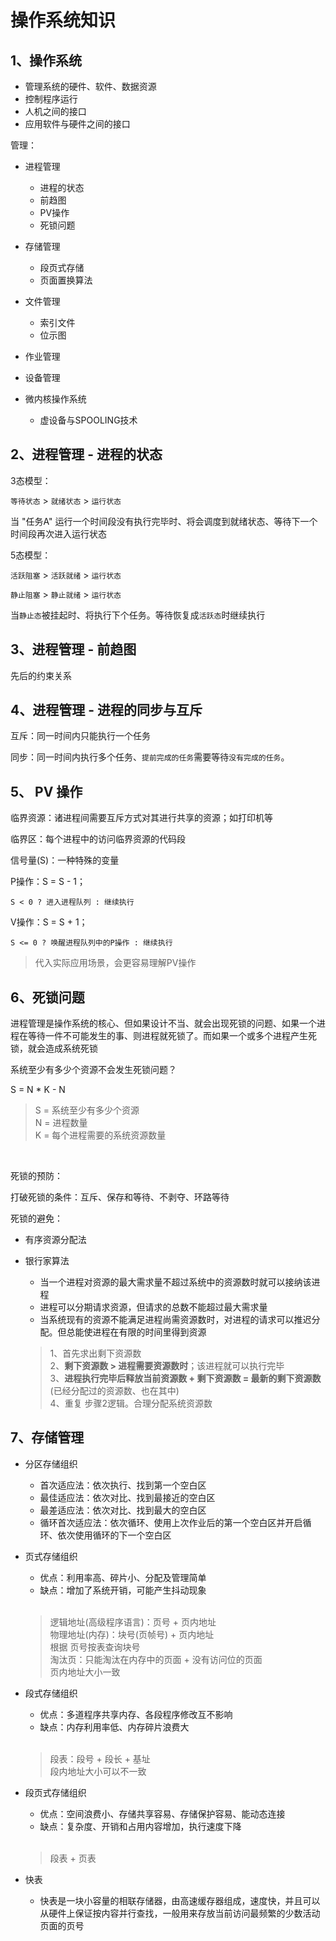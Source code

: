 # 操作系统知识

## 1、操作系统

- 管理系统的硬件、软件、数据资源
- 控制程序运行
- 人机之间的接口
- 应用软件与硬件之间的接口

管理：

- 进程管理
  
  - 进程的状态
  - 前趋图
  - PV操作
  - 死锁问题
- 存储管理
  
  - 段页式存储
  - 页面置换算法
- 文件管理

  - 索引文件
  - 位示图
- 作业管理
- 设备管理
- 微内核操作系统

  - 虚设备与SPOOLING技术

## 2、进程管理 - 进程的状态

3态模型：

`等待状态` > `就绪状态` > `运行状态`

当 "任务A" 运行一个时间段没有执行完毕时、将会调度到就绪状态、等待下一个时间段再次进入运行状态

5态模型：

`活跃阻塞` > `活跃就绪` > `运行状态`

`静止阻塞` > `静止就绪` > `运行状态`

当`静止态`被挂起时、将执行下个任务。等待恢复成`活跃态`时继续执行

## 3、进程管理 - 前趋图

先后的约束关系

## 4、进程管理 - 进程的同步与互斥

互斥：同一时间内只能执行一个任务

同步：同一时间内执行多个任务、`提前完成的任务`需要等待`没有完成的任务`。


## 5、 PV 操作

临界资源：诸进程间需要互斥方式对其进行共享的资源；如打印机等

临界区：每个进程中的访问临界资源的代码段

信号量(S)：一种特殊的变量

P操作：S = S - 1；
```
S < 0 ? 进入进程队列 : 继续执行
```

V操作：S = S + 1；
```
S <= 0 ? 唤醒进程队列中的P操作 : 继续执行
```

> 代入实际应用场景，会更容易理解PV操作

## 6、死锁问题

进程管理是操作系统的核心、但如果设计不当、就会出现死锁的问题、如果一个进程在等待一件不可能发生的事、则进程就死锁了。而如果一个或多个进程产生死锁，就会造成系统死锁

系统至少有多少个资源不会发生死锁问题？

S = N * K - N

> S = 系统至少有多少个资源<br>
> N = 进程数量<br>
> K = 每个进程需要的系统资源数量

<br>

死锁的预防：

打破死锁的条件：互斥、保存和等待、不剥夺、环路等待

死锁的避免：

- 有序资源分配法
- 银行家算法

  - 当一个进程对资源的最大需求量不超过系统中的资源数时就可以接纳该进程
  - 进程可以分期请求资源，但请求的总数不能超过最大需求量
  - 当系统现有的资源不能满足进程尚需资源数时，对进程的请求可以推迟分配。但总能使进程在有限的时间里得到资源

  > 1、首先求出剩下资源数<br>
  > 2、**剩下资源数 > 进程需要资源数时**；该进程就可以执行完毕<br>
  > 3、**进程执行完毕后释放当前资源数 + 剩下资源数 = 最新的剩下资源数**(已经分配过的资源数、也在其中)<br>
  > 4、重复 步骤2逻辑。合理分配系统资源数


## 7、存储管理

- 分区存储组织
  - 首次适应法：依次执行、找到第一个空白区
  - 最佳适应法：依次对比、找到最接近的空白区
  - 最差适应法：依次对比、找到最大的空白区
  - 循环首次适应法：依次循环、使用上次作业后的第一个空白区并开启循环、依次使用循环的下一个空白区

- 页式存储组织

  - 优点：利用率高、碎片小、分配及管理简单
  - 缺点：增加了系统开销，可能产生抖动现象

  <br>

  > 逻辑地址(高级程序语言)：页号 + 页内地址<br>
  > 物理地址(内存)：块号(页帧号) + 页内地址<br>
  > 根据 页号按表查询块号<br>
  > 淘汰页：只能淘汰在内存中的页面 + 没有访问位的页面<br>
  > 页内地址大小一致

- 段式存储组织

  - 优点：多道程序共享内存、各段程序修改互不影响
  - 缺点：内存利用率低、内存碎片浪费大

  <br>

  > 段表：段号 + 段长 + 基址<br>
  > 段内地址大小可以不一致

- 段页式存储组织

  - 优点：空间浪费小、存储共享容易、存储保护容易、能动态连接
  - 缺点：复杂度、开销和占用内容增加，执行速度下降
    
  <br>

  > 段表 + 页表

- 快表

  - 快表是一块小容量的相联存储器，由高速缓存器组成，速度快，并且可以从硬件上保证按内容并行查找，一般用来存放当前访问最频繁的少数活动页面的页号